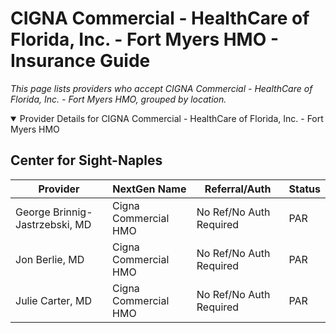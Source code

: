 # CIGNA Commercial - HealthCare of Florida, Inc. - Fort Myers HMO - Insurance Guide

*This page lists providers who accept CIGNA Commercial - HealthCare of Florida, Inc. - Fort Myers HMO, grouped by location.*

<details open><summary>Provider Details for CIGNA Commercial - HealthCare of Florida, Inc. - Fort Myers HMO</summary>

## Center for Sight-Naples

| Provider | NextGen Name | Referral/Auth | Status |
|----------|-------------|--------------|--------|
| George Brinnig-Jastrzebski, MD | Cigna Commercial HMO | No Ref/No Auth Required | PAR |
| Jon Berlie, MD | Cigna Commercial HMO | No Ref/No Auth Required | PAR |
| Julie Carter, MD | Cigna Commercial HMO | No Ref/No Auth Required | PAR |

</details>

